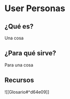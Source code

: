 # User Personas
## ¿Qué es?
Una cosa

## ¿Para qué sirve?
Para una cosa

## Recursos
![[Glosario#^d64e09]]
